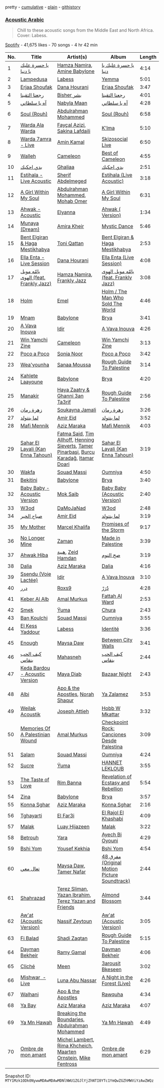 pretty - [cumulative](/playlists/cumulative/37i9dQZF1DWTMD8irDo4sC.md) - [plain](/playlists/plain/37i9dQZF1DWTMD8irDo4sC) - [githistory](https://github.githistory.xyz/mackorone/spotify-playlist-archive/blob/main/playlists/plain/37i9dQZF1DWTMD8irDo4sC)

### [Acoustic Arabic](https://open.spotify.com/playlist/37i9dQZF1DWTMD8irDo4sC)

> Chill to these acoustic songs from the Middle East and North Africa\. Cover: Labess.

[Spotify](https://open.spotify.com/user/spotify) - 41,675 likes - 70 songs - 4 hr 42 min

| No. | Title | Artist(s) | Album | Length |
|---|---|---|---|---|
| 1 | [يا حسرة عليك يا دنيا](https://open.spotify.com/track/3GLGbZdxErd1d46wEQMELb) | [Hamza Namira](https://open.spotify.com/artist/2N72bJ8IYB4KZmKmxz5Xkk), [Amine Babylone](https://open.spotify.com/artist/2Dxc5IVSmvyXjR6sidLPT3) | [يا حسرة عليك يا دنيا](https://open.spotify.com/album/7EzzK8xvtwDahUXA7vub1h) | 4:14 |
| 2 | [Lampedusa](https://open.spotify.com/track/71Zo1vQByGxIupzVklpBWr) | [Labess](https://open.spotify.com/artist/5ifXprV3Ehe3xSTObbk16Y) | [Yemma](https://open.spotify.com/album/0fvUZ1yzSUeiGL7aHjQey1) | 5:01 |
| 3 | [Erjaa Shoufak](https://open.spotify.com/track/6mbo7f6VsjsgxQBkgGA9mv) | [Dana Hourani](https://open.spotify.com/artist/15hYqWGQsqwtFi7FgLE4i6) | [Erjaa Shoufak](https://open.spotify.com/album/4pGrKvclUJW5QbzY80hU3a) | 3:47 |
| 4 | [رجعنا التقينا](https://open.spotify.com/track/3bWGmpvHjK9GHt9JYXGWH8) | [Bisher بشر](https://open.spotify.com/artist/5aJWiAyj50doGPVR79VDzK) | [رجعنا التقينا](https://open.spotify.com/album/5FoaHEDPP43MWTLXBWCfEl) | 4:01 |
| 5 | [آه يا سلطاني](https://open.spotify.com/track/1ZrtmwKkF7LEl8fgOn4h0d) | [Nabyla Maan](https://open.spotify.com/artist/11MBLpYXQnyoJN5wJ9NQhW) | [آه يا سلطاني](https://open.spotify.com/album/3YVwJwSUGOnWiDgIirPjoN) | 4:28 |
| 6 | [Soul \(Rouh\)](https://open.spotify.com/track/4azmg1dcdnaNdppq6i8MgF) | [Abdulrahman Mohammed](https://open.spotify.com/artist/1sWV2X7SzXd06hEO2EttHl) | [Soul \(Rouh\)](https://open.spotify.com/album/499lxS0hhJcexWf3dZX2g8) | 6:58 |
| 7 | [Warda Ala Warda](https://open.spotify.com/track/5wvvAkLPVVwk1IZZEkjdeD) | [Fayçal Azizi](https://open.spotify.com/artist/1eoHwLV1bakKB2Jm2cLwhQ), [Sakina Lafdaili](https://open.spotify.com/artist/4Vw07BA7nA6viX20DkLmpl) | [K'lma](https://open.spotify.com/album/2XY4xSVrYpRDTuUbPkVo81) | 5:10 |
| 8 | [Warda 7amra \- Live](https://open.spotify.com/track/4abds4zgaIK15x9B3PtWLn) | [Amin Kamal](https://open.spotify.com/artist/0vOIeTt1kAxXxomH6N77os) | [Skizosocial Live](https://open.spotify.com/album/4anbKuPvH0XWqUWCbxvGMf) | 6:50 |
| 9 | [Walleh](https://open.spotify.com/track/1kgBYAd72ZhwTDWeffZqDL) | [Cameleon](https://open.spotify.com/artist/6S2OpU5mNabEiTOEcTJ8Y9) | [Best of Cameleon](https://open.spotify.com/album/2jEH3fpo2Jv9H8MYWmFU02) | 4:55 |
| 10 | [بدي احكيك](https://open.spotify.com/track/4LcxmnNWYr9EUeEJWwKT5e) | [Ghaliaa](https://open.spotify.com/artist/3FVonQ6pTMMbqYb0Rf7WE8) | [بدي احكيك](https://open.spotify.com/album/24l1EZQGlN4iiE8qnowy0Q) | 2:51 |
| 11 | [Estihala \- Live Acoustic](https://open.spotify.com/track/0CHNFpFyVHk2GwYxcbStKx) | [Sherif Abdelmeged](https://open.spotify.com/artist/6jjt4meb4Y0U7MbzYDjMrQ) | [Estihala \(Live Acoustic\)](https://open.spotify.com/album/3tVevDZe08Jf26YZnjInGT) | 3:18 |
| 12 | [A Girl Within My Soul](https://open.spotify.com/track/2LT201aq632QgRQqLWFN5O) | [Abdulrahman Mohammed](https://open.spotify.com/artist/1sWV2X7SzXd06hEO2EttHl), [Mohab Omer](https://open.spotify.com/artist/7kluF012Emzsqg6qh2ShAY) | [A Girl Within My Soul](https://open.spotify.com/album/299UA28OE1Nk7AnmUAv2ED) | 6:31 |
| 13 | [Ahwak \- Acoustic](https://open.spotify.com/track/3JfR7VLGOcl6ZdCGa7ciID) | [Elyanna](https://open.spotify.com/artist/0jIWKlfmD4Ew7HeVVrq03g) | [Ahwak \( Version\)](https://open.spotify.com/album/6eJh5YvfNPAF7FVb8w4tMV) | 1:34 |
| 14 | [Munaya \(Dream\)](https://open.spotify.com/track/3bhui3GTdH3kJ4ic6ubmQS) | [Amira Kheir](https://open.spotify.com/artist/5WZN5v7MdgFPu29h88MWvh) | [Mystic Dance](https://open.spotify.com/album/3xQYBIIhwi1Xmts6Y8lgSq) | 5:46 |
| 15 | [Bent Elgiran & Haga Mestikhabya](https://open.spotify.com/track/3JfKQ0AUmVf5m97MRt44c7) | [Toni Qattan](https://open.spotify.com/artist/1IJJoAyxznu3orwXhlt3XO) | [Bent Elgiran & Haga Mestikhabya](https://open.spotify.com/album/4a81TWOYhBuj23Udk3mNz8) | 2:53 |
| 16 | [Ella Enta \- Live Session](https://open.spotify.com/track/0O1Fa5JhUMU0n8AInGOCk9) | [Dana Hourani](https://open.spotify.com/artist/15hYqWGQsqwtFi7FgLE4i6) | [Ella Enta \(Live Session\)](https://open.spotify.com/album/6s8leDjyyr6rUPpu2Qu0ds) | 4:08 |
| 17 | [يامّه مويل الهوى \(feat\. Frankly Jazz\)](https://open.spotify.com/track/2fndQayJ2sGLs2q0WDS9Dt) | [Hamza Namira](https://open.spotify.com/artist/2N72bJ8IYB4KZmKmxz5Xkk), [Frankly Jazz](https://open.spotify.com/artist/5K8Wf8G8YMy9EJ8w857rm9) | [يامّه مويل الهوى \(feat\. Frankly Jazz\)](https://open.spotify.com/album/0VGa2gazFA7invA9hBmv4J) | 3:08 |
| 18 | [Holm](https://open.spotify.com/track/1BLbyhemxMhIds5cf4lHxx) | [Emel](https://open.spotify.com/artist/06MtOym27ALcfdtVOsRcaA) | [Holm / The Man Who Sold The World](https://open.spotify.com/album/4uvkTNocp7isVguCNavJnY) | 4:46 |
| 19 | [Mnam](https://open.spotify.com/track/2Sf3tqzeuPldmDH1hDgzd2) | [Babylone](https://open.spotify.com/artist/4sP2g2ixZhad5ZlxPirn8i) | [Brya](https://open.spotify.com/album/7wl8WPzTXuaewp6SeYGFXe) | 3:41 |
| 20 | [A Vava Inouva](https://open.spotify.com/track/06eEMrvlkBmLLaezDSDcEl) | [Idir](https://open.spotify.com/artist/73LjFn4z6WTV7MevyPxrRc) | [A Vava Inouva](https://open.spotify.com/album/6DrAbBZLRSPeRjVgxlB1q1) | 4:26 |
| 21 | [Win Yamchi Zine](https://open.spotify.com/track/3Zlfkuzu8esBnCck3OAztD) | [Cameleon](https://open.spotify.com/artist/6S2OpU5mNabEiTOEcTJ8Y9) | [Win Yamchi Zine](https://open.spotify.com/album/3gkBsIfmzf69MGfMji8gnf) | 3:13 |
| 22 | [Poco a Poco](https://open.spotify.com/track/58IXUe8FloHamXLpSsj9tH) | [Sonia Noor](https://open.spotify.com/artist/1bV7AGkUHkPO1AQpsxMrbX) | [Poco a Poco](https://open.spotify.com/album/5w0dZ7uEgnSUzPBgwiItLC) | 3:42 |
| 23 | [Wea'younha](https://open.spotify.com/track/5tQoBqsMYWUYzGrA4iUWyN) | [Sanaa Moussa](https://open.spotify.com/artist/15wMBXP3Z6VWcfFmqc2yUG) | [Rough Guide To Palestine](https://open.spotify.com/album/51jzaF1wPXfCZQ2g5THxUD) | 3:14 |
| 24 | [Kahlete Laayoune](https://open.spotify.com/track/0Vk0PhvVKhXbMj75eaLbu3) | [Babylone](https://open.spotify.com/artist/4sP2g2ixZhad5ZlxPirn8i) | [Brya](https://open.spotify.com/album/7wl8WPzTXuaewp6SeYGFXe) | 4:20 |
| 25 | [Manakir](https://open.spotify.com/track/0wIJTKbP1zy9B8IuoHUeyt) | [Haya Zaatry & Ghanni 3an Ta3rif](https://open.spotify.com/artist/5DFpEJYHAfReM6SW58FjJo) | [Rough Guide To Palestine](https://open.spotify.com/album/51jzaF1wPXfCZQ2g5THxUD) | 2:56 |
| 26 | [زهرة رمان](https://open.spotify.com/track/3boWEgROn4eUoNqA4AkKF0) | [Soukayna Jamali](https://open.spotify.com/artist/6HSYK1Uoe0vnjnAwi9nuap) | [زهرة رمان](https://open.spotify.com/album/3suV5ivCydSX1Hl1vPlllf) | 3:26 |
| 27 | [لما بنتولد](https://open.spotify.com/track/6AUYfm05XSHswchPVtDEYo) | [Amir Eid](https://open.spotify.com/artist/1dYkjdBHkbyolcShgkh2Vp) | [لما بنتولد](https://open.spotify.com/album/6fjLNIPk1XiMTRaBptgCrB) | 3:52 |
| 28 | [Mafi Mennik](https://open.spotify.com/track/5pUGjCcpJn8AeurkYd4d0f) | [Aziz Maraka](https://open.spotify.com/artist/2qi698G7BphxwdPUbQgZMU) | [Mafi Mennik](https://open.spotify.com/album/2nudqbtl9EcsCjrWOhChaF) | 4:03 |
| 29 | [Sahar El Layali \(Kan Enna Tahoun\)](https://open.spotify.com/track/2FCybmEGNqquzBkIGO9RNX) | [Fatma Said](https://open.spotify.com/artist/1c2ClQeVUmq1req1B2lnlh), [Tim Allhoff](https://open.spotify.com/artist/7qnobTqHT8IGF1DjMtEMDY), [Henning Sieverts](https://open.spotify.com/artist/4NPI4lNYQw86uzyS1SqZXP), [Tamer Pinarbaşi](https://open.spotify.com/artist/56qCAXOnxTC7VPlUGwrBqA), [Burcu Karadağ](https://open.spotify.com/artist/6sm7wuehySIzhD2QyCT26q), [Itamar Doari](https://open.spotify.com/artist/4fOBhUMIOwCcoWuRKlkwFc) | [Sahar El Layali \(Kan Enna Tahoun\)](https://open.spotify.com/album/4p8NJD3gKxyABRJmg55AfY) | 3:19 |
| 30 | [Wakfa](https://open.spotify.com/track/1mmE3XIwIX0tYjLr6u7zW1) | [Souad Massi](https://open.spotify.com/artist/0oXFsuB6XBuDTsXJgplR7k) | [Oumniya](https://open.spotify.com/album/4hu42nNoG5DCRahtvY77NP) | 4:50 |
| 31 | [Bekitini](https://open.spotify.com/track/1ufipNCGdfkkaBXg06vojb) | [Babylone](https://open.spotify.com/artist/4sP2g2ixZhad5ZlxPirn8i) | [Brya](https://open.spotify.com/album/6HrTAIVCm1zlmM0Qjgjeci) | 3:40 |
| 32 | [Baby Baby \- Acoustic Version](https://open.spotify.com/track/3s7QTPgwtWfrOXraMAF3cO) | [Mok Saib](https://open.spotify.com/artist/6jcvupTBm6vk5SMEEVpvSW) | [Baby Baby \(Acoustic Version\)](https://open.spotify.com/album/0LriuhHAoi1kknfbUrAq82) | 2:40 |
| 33 | [W3od](https://open.spotify.com/track/1OeKW3YAJXqdR3cx3OVxlg) | [DaMoJaNad](https://open.spotify.com/artist/1LTJFwU5wuzqgYWzvkqBix) | [W3od](https://open.spotify.com/album/3bHgKovmK3owcLCYh8nGFq) | 2:48 |
| 34 | [صباح الخير](https://open.spotify.com/track/3EDLNlcr7iXNxeJAawkaqU) | [Amir Eid](https://open.spotify.com/artist/1dYkjdBHkbyolcShgkh2Vp) | [لما بنتولد](https://open.spotify.com/album/6fjLNIPk1XiMTRaBptgCrB) | 3:19 |
| 35 | [My Mother](https://open.spotify.com/track/3WxUI6F09yVhLMLksKMjQJ) | [Marcel Khalifa](https://open.spotify.com/artist/03O78a3lgoVCdAvUhrZwTZ) | [Promises of the Storm](https://open.spotify.com/album/3IDJ1T4PJ3fgp2Q1vQ2Ytk) | 9:17 |
| 36 | [No Longer Mine](https://open.spotify.com/track/2m7cnexJsp4w560WX86dDr) | [Zaman](https://open.spotify.com/artist/6tKvVxNctQcr1Er8f1Z3dL) | [Made in Palestine](https://open.spotify.com/album/2edQBDFUQBDAwdDIypknXx) | 3:39 |
| 37 | [Ahwak Hiba](https://open.spotify.com/track/4dMQ70p4sCovJ4qrpyOvmN) | [هيبة](https://open.spotify.com/artist/4ntBp9iTyEwM06tIVPn3NB), [Zeid Hamdan](https://open.spotify.com/artist/70z9FptZNtsoQ8OeB3p9ks) | [صح النوم](https://open.spotify.com/album/5GLEKnaRshEuOfenkwAC0j) | 3:19 |
| 38 | [Dalia](https://open.spotify.com/track/7dQTHfMuE5itGnge9oREXI) | [Aziz Maraka](https://open.spotify.com/artist/2qi698G7BphxwdPUbQgZMU) | [Dalia](https://open.spotify.com/album/2pjOROJjvXkkao44OrafiC) | 4:16 |
| 39 | [Ssendu \(Voie Lactée\)](https://open.spotify.com/track/2dnfmMMcTNgvzrX1EPd2yz) | [Idir](https://open.spotify.com/artist/73LjFn4z6WTV7MevyPxrRc) | [A Vava Inouva](https://open.spotify.com/album/6DrAbBZLRSPeRjVgxlB1q1) | 3:10 |
| 40 | [درر](https://open.spotify.com/track/3BPWuKnv4MwaMX5GjQf9KY) | [Roxs9](https://open.spotify.com/artist/6Rk3PNEqDTshVlJ5D3U5Ru) | [دُرَرْ](https://open.spotify.com/album/1ERu5zVIzOLu1lfBNRVOhD) | 4:28 |
| 41 | [Keber Al Alb](https://open.spotify.com/track/2gM94Dic9ifye4kt6Kvu5U) | [Amal Murkus](https://open.spotify.com/artist/35Or8bOOKNt9UJKHcySKdP) | [Fattah Al Ward](https://open.spotify.com/album/140bykvPQFbs8nc48OHN7g) | 2:53 |
| 42 | [Smek](https://open.spotify.com/track/539btjh5wDRbAmC49tX1jb) | [Ÿuma](https://open.spotify.com/artist/1PRH2VLBHk1kMY2BFI0GQW) | [Chura](https://open.spotify.com/album/64MAkAwfYsJoMbI4cjinad) | 2:43 |
| 43 | [Ban Koulchi](https://open.spotify.com/track/7lCGgHImav8C221Iy5Chy1) | [Souad Massi](https://open.spotify.com/artist/0oXFsuB6XBuDTsXJgplR7k) | [Oumniya](https://open.spotify.com/album/4hu42nNoG5DCRahtvY77NP) | 3:55 |
| 44 | [El Kess Yaddour](https://open.spotify.com/track/7pgUEhd5vgSZLDMBVapiTm) | [Labess](https://open.spotify.com/artist/5ifXprV3Ehe3xSTObbk16Y) | [Identité](https://open.spotify.com/album/0BhgbOGDmeayGBVonX5hVR) | 3:36 |
| 45 | [Enough](https://open.spotify.com/track/4CZ2wKpcjgoQDxGMQNUdqb) | [Maysa Daw](https://open.spotify.com/artist/3oCd1GdkMu8peoq2r9ceI6) | [Between City Walls](https://open.spotify.com/album/0aUGJkdUCaTmBqlB2gD3I0) | 3:41 |
| 46 | [كيف الحب بنقاس](https://open.spotify.com/track/1ZHa9mMDqVYlkmsOwT17jq) | [Mahasneh](https://open.spotify.com/artist/09mTDBIJQrOEw78vALpnPX) | [كيف الحب بنقاس](https://open.spotify.com/album/2lA87mLUDO7DSKEjOwW5Fk) | 2:44 |
| 47 | [Keda Bardou \- Acoustic Version](https://open.spotify.com/track/20aPXSjhJxTNGq6C8Ep9my) | [Maya Diab](https://open.spotify.com/artist/4b5UHpUmrPycvsgu2M3ujz) | [Bazaar Night](https://open.spotify.com/album/22eTH6qtSEopuQYEQELcC4) | 2:43 |
| 48 | [Albi](https://open.spotify.com/track/5CI4SAR3raAaAu6Rijmpqk) | [Apo & the Apostles](https://open.spotify.com/artist/206CRJTxnXzOKrkZmZm9aw), [Norah Shaqur](https://open.spotify.com/artist/357LwT1uF798pX9P418HhS) | [Ya Zalamez](https://open.spotify.com/album/5KIX5z12W1xilOex7O55fo) | 3:53 |
| 49 | [Weilak Acoustik](https://open.spotify.com/track/4KgIx5Q4uOK9RCjlg2LFvq) | [Joseph Attieh](https://open.spotify.com/artist/5DPb3SKW8QZFwkRlmt7Gvo) | [Hobb W Mkattar](https://open.spotify.com/album/4KZZJt33c0qpR8mrOVEDEp) | 3:32 |
| 50 | [Memories Of A Palestinian Wound](https://open.spotify.com/track/7EuovX8mMPgIuDjAPECG02) | [Amal Murkus](https://open.spotify.com/artist/35Or8bOOKNt9UJKHcySKdP) | [Checkpoint Rock: Canciones Desde Palestina](https://open.spotify.com/album/5elgS21gSfVxSjz2y22iP8) | 3:09 |
| 51 | [Salam](https://open.spotify.com/track/7Grw73QC2BopimbTXSbV3o) | [Souad Massi](https://open.spotify.com/artist/0oXFsuB6XBuDTsXJgplR7k) | [Oumniya](https://open.spotify.com/album/4hu42nNoG5DCRahtvY77NP) | 4:24 |
| 52 | [Sucre](https://open.spotify.com/track/6B9scelTq5dAqEQAhScDQq) | [Ÿuma](https://open.spotify.com/artist/1PRH2VLBHk1kMY2BFI0GQW) | [HANNET LEKLOUB](https://open.spotify.com/album/2puCXbeZ2wvKFPa2MGCsql) | 3:55 |
| 53 | [The Taste of Love](https://open.spotify.com/track/0RFU7SHpffAeG65QzNvy18) | [Rim Banna](https://open.spotify.com/artist/3SODNDWMaRom0EVBbS1bqO) | [Revelation of Ecstasy and Rebellion](https://open.spotify.com/album/6PmcwICwmNOcQ8o2ZM8qUr) | 5:54 |
| 54 | [Zina](https://open.spotify.com/track/7gepRwLr6JXAEz6vBuksSF) | [Babylone](https://open.spotify.com/artist/4sP2g2ixZhad5ZlxPirn8i) | [Brya](https://open.spotify.com/album/6HrTAIVCm1zlmM0Qjgjeci) | 3:57 |
| 55 | [Konna Sghar](https://open.spotify.com/track/55ExdRqYPtqMOweJaWqwbX) | [Aziz Maraka](https://open.spotify.com/artist/2qi698G7BphxwdPUbQgZMU) | [Konna Sghar](https://open.spotify.com/album/6wlJNQtXLY3ypYXVsayxnV) | 2:16 |
| 56 | [Tghayarti](https://open.spotify.com/track/2UCflIlO6RFX1cIfuu2pmR) | [El Far3i](https://open.spotify.com/artist/5DOOqoefvhVdksKzrvA30t) | [El Rajol El Khashabi](https://open.spotify.com/album/4XL6KSM5Dqu83lzuPprMGm) | 4:09 |
| 57 | [Malak](https://open.spotify.com/track/2ukSDZCN9VCyASZm9yYE6O) | [Luay Hijazeen](https://open.spotify.com/artist/2a1uAKszGY1wTHnbT0Y9Y8) | [Malak](https://open.spotify.com/album/3wvZjwrCmcqrZriZwILjFf) | 3:22 |
| 58 | [Betrouh](https://open.spotify.com/track/2DNBntoKmpiWGoOUvvDqPo) | [Yara](https://open.spotify.com/artist/46FJPTBdnCK0GMd76nil6e) | [Ayech Bi Oyouni](https://open.spotify.com/album/5pfkDggECTlWNLL9Jf4orK) | 4:29 |
| 59 | [Bshi Yom](https://open.spotify.com/track/11MX2DEBj06gcQZmSzIuZ5) | [Yousef Kekhia](https://open.spotify.com/artist/7EhcVdfydM4Hdfv5usdCRw) | [Bshi Yom](https://open.spotify.com/album/5zkU8WxN7m7HbkgRusjQyN) | 4:54 |
| 60 | [تعال معي](https://open.spotify.com/track/7c47NwOZisO6IEmdfFN4Qv) | [Maysa Daw](https://open.spotify.com/artist/3oCd1GdkMu8peoq2r9ceI6), [Tamer Nafar](https://open.spotify.com/artist/4A5OCxQdnfyO73y9Kgoc30) | [مفرق 48 \(Original Motion Picture Soundtrack\)](https://open.spotify.com/album/03J6HvXUohmOkWMmxFM05S) | 2:44 |
| 61 | [Shahrazad](https://open.spotify.com/track/5O62QSp8cKZkAqRYYg0eya) | [Terez Sliman](https://open.spotify.com/artist/2iFhXkgGLdF1mLQKvWVbm4), [Yazan Ibrahim](https://open.spotify.com/artist/2IUQX6kIJhBuJaL7UYkHkG), [Terez Yazan and Friends](https://open.spotify.com/artist/0CmiDuDldnQ21KaxF0P2Df) | [Almond Blossom](https://open.spotify.com/album/70T9TRy5sLajrt3NQwfGcx) | 3:44 |
| 62 | [Aw'at \(Acoustic Version\)](https://open.spotify.com/track/0v034Wtk8VdmetOJGMAVZV) | [Nassif Zeytoun](https://open.spotify.com/artist/2ieBl5s08uHBwM8sUPvg65) | [Aw'at \(Acoustic Version\)](https://open.spotify.com/album/6pQPztLyEyAIPZEzIzOzs1) | 3:05 |
| 63 | [Fi Balad](https://open.spotify.com/track/1ri0EAvOKGhFjtbxFioe31) | [Shadi Zaqtan](https://open.spotify.com/artist/5HRVCmuBf5fJhNsuxho0Uj) | [Rough Guide To Palestine](https://open.spotify.com/album/51jzaF1wPXfCZQ2g5THxUD) | 5:15 |
| 64 | [Dayman Bekheir](https://open.spotify.com/track/7oOwRp54HH0BpomwZzzvXK) | [Ramy Gamal](https://open.spotify.com/artist/5miyPYjh5EcpOSqloDJPID) | [Dayman Bekheir](https://open.spotify.com/album/683ITXoJlmiLtLv7htGRZc) | 4:06 |
| 65 | [Cliché](https://open.spotify.com/track/4RlXofPu1zxJppCftikBxm) | [Meen](https://open.spotify.com/artist/5n1aTk6a8DcuUKUXbmrUm6) | [3arousit Bkeseen](https://open.spotify.com/album/1nYSZVRS5Pz1Fb6cgO1ne8) | 3:02 |
| 66 | [Mishwar‫ ‬ \- Live](https://open.spotify.com/track/6S850blEnGG1CS6ehAi4Dk) | [Luna Abu Nassar](https://open.spotify.com/artist/3JuUykT51S5TP7BNngL5uz) | [A Night in the Forest \(Live\)](https://open.spotify.com/album/5AF1PIF5WibTqUzjnaZDaq) | 4:26 |
| 67 | [Walhani](https://open.spotify.com/track/4y2Zuqfq71h7joKqZmBJLr) | [Apo & the Apostles](https://open.spotify.com/artist/206CRJTxnXzOKrkZmZm9aw) | [Rawquha](https://open.spotify.com/album/2M5Qyikkntj3ly2V6RLyRJ) | 4:34 |
| 68 | [Ya Bay](https://open.spotify.com/track/25dpNlHr9GTVBvIcUr9cWu) | [Aziz Maraka](https://open.spotify.com/artist/2qi698G7BphxwdPUbQgZMU) | [Aziz Maraka](https://open.spotify.com/album/5FCww0KdMiP4lKUzm4wEXY) | 4:07 |
| 69 | [Ya Mn Hawah](https://open.spotify.com/track/6nIABFnyWmAB2gdEja8mqX) | [Breaking the Boundaries](https://open.spotify.com/artist/6o1Bq2ZEn3pnmDm6K1bhIs), [Abdulrahman Mohammed](https://open.spotify.com/artist/1sWV2X7SzXd06hEO2EttHl) | [Ya Mn Hawah](https://open.spotify.com/album/4woLzxI4whZalc0JEeWt4s) | 4:49 |
| 70 | [Ombre de mon amant](https://open.spotify.com/track/7FhNnHOK7kdwAYtnXRFzsE) | [Michel Lambert](https://open.spotify.com/artist/6DIgXovySNbDB3K5lTtUKT), [Rima Khcheich](https://open.spotify.com/artist/7FF1EHOrIunUaaW3a79n9y), [Maarten Ornstein](https://open.spotify.com/artist/4MCO3NSa8mKwFCbxHxabJl), [Mike Fentross](https://open.spotify.com/artist/5qX8j53VqHUuxBZE5KB2qH) | [Ombre de mon amant](https://open.spotify.com/album/3yYrA1GcNIHSkMjLqyKge1) | 6:29 |

Snapshot ID: `MTY1Mzk1ODk0NywwMDAwMDAwMDNlNWU1ZGJlYjZhNTI0YTc1YmQwZGZhMWViYzAwZWQz`
